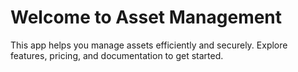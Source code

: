 # Welcome to Asset Management

This app helps you manage assets efficiently and securely. Explore features, pricing, and documentation to get started.
